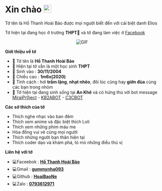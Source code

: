 

<h1> Xin chào <img src="https://github.com/souvikguria98/souvikguria98/blob/master/Hi.gif" width="25"></h1> 
Tớ tên là Hồ Thanh Hoài Bảo được mọi người biết đến với cái biệt danh Elios

Tớ hiện tại đang học ở trường **THPT🎒** và tớ đang làm việc ở [Facebook](https://www.facebook.com/HoaiBao.IN4)
<p align="center">
    <img align="center" alt="GIF" src="https://tinyurl.com/yjz96jwb" />
</p> 

**Giới thiệu về tớ**

- 👤 Tớ tên là **Hồ Thanh Hoài Bảo**
- 🎒 Hiện tại tớ vẫn là một học sinh **THPT**
- 💮 Sinh vào : **30/11/2004**
- 🌟 Chiều cao : **1m6x(2020)**
- 💐 Tính cách : hơi **trầm lặng**, **nhạt nhẽo**, đôi lúc cũng hay **giỡn đùa** cùng các bạn trong nhóm
- 🌙 Tớ hiện tại đang sinh sống tại **An Khê** và có hứng thú với bot message [MiraiPr0ject](https://github.com/miraiPr0ject/miraiv2) - [KB2ABOT](https://github.com/kb2ateam/kb2abot) - [C3CBOT](https://github.com/c3cbot/c3c-0x)

**Các sở thích của tớ**

- Thích nghe nhạc vào ban đêm
- Thích xem anime và đặc biệt thích Loli
- Thích xem những phim máu me
- Hòa đồng vui vẻ cùng mọi người
- Thích những người bạn thân hiện tại
- Thích coder dạo và khám phá, tò mò những điều thú vị

**Liên hệ với tớ**

- 💻Faceebok : **[Hồ Thanh Hoài Bảo](https://www.facebook.com/HoaiBao.IN4)**
- 💻Gmail : **[gummynha093](https://gmail.com)**
- 💻Github : **[HoaiBaoNe](https://github.com/HoaiBaoNe)**
- 💻Zalo : **[0793612971](https://zalo.me/pc)**

